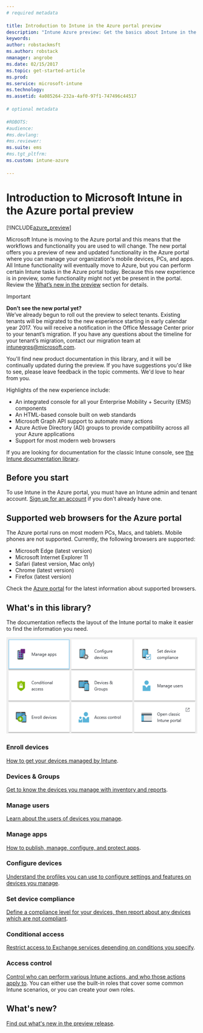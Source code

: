 ```yaml
---
# required metadata

title: Introduction to Intune in the Azure portal preview
description: "Intune Azure preview: Get the basics about Intune in the Azure portal preview, and how it can help you manage your devices."
keywords:
author: robstackmsft
ms.author: robstack
nmanager: angrobe
ms.date: 02/15/2017
ms.topic: get-started-article
ms.prod:
ms.service: microsoft-intune
ms.technology:
ms.assetid: 4a085264-232a-4af0-97f1-747496c44517

# optional metadata

#ROBOTS:
#audience:
#ms.devlang:
#ms.reviewer:
ms.suite: ems
#ms.tgt_pltfrm:
ms.custom: intune-azure

---
```



# Introduction to Microsoft Intune in the Azure portal preview


[!INCLUDE[azure_preview](../includes/azure_preview.md)]

Microsoft Intune is moving to the Azure portal and this means that the workflows and functionality you are used to will change.
The new portal offers you a preview of new and updated functionality in the Azure portal where you can manage your organization's mobile devices, PCs, and apps.
All Intune functionality will eventually move to Azure, but you can perform certain Intune tasks in the Azure portal today. Because this new experience is in preview, some functionality might not yet be present in the portal. Review the [What’s new in the preview](#what's-new-in-the-preview) section for details.

> [!IMPORTANT]
> **Don’t see the new portal yet?**<br>
> We’ve already begun to roll out the preview to select tenants. Existing tenants will be migrated to the new experience starting in early calendar year 2017. You will receive a notification in the Office Message Center prior to your tenant’s migration. If you have any questions about the timeline for your tenant’s migration, contact our migration team at [intunegrps@microsoft.com](mailto:intunegrps@microsoft.com).


You'll find new product documentation in this library, and it will be continually updated during the preview. If you have suggestions you'd like to see, please leave feedback in the topic comments. We'd love to hear from you.

<!--- You can view the new Intune technical preview console in Azure at [portal.azure.com]. --->

Highlights of the new experience include:

- An integrated console for all your Enterprise Mobility + Security (EMS) components
- An HTML-based console built on web standards
- Microsoft Graph API support to automate many actions
- Azure Active Directory (AD) groups to provide compatibility across all your Azure applications
- Support for most modern web browsers

If you are looking for documentation for the classic Intune console, see [the Intune documentation library](https://docs.microsoft.com/en-us/intune/).

## Before you start

To use Intune in the Azure portal, you must have an Intune admin and tenant account. [Sign up for an account](https://portal.office.com/Signup/Signup.aspx?OfferId=40BE278A-DFD1-470a-9EF7-9F2596EA7FF9&dl=INTUNE_A&ali=1#0%20) if you don't already have one.

## Supported web browsers for the Azure portal

The Azure portal runs on most modern PCs, Macs, and tablets. Mobile phones are not supported.
Currently, the following browsers are supported:

- Microsoft Edge (latest version)
- Microsoft Internet Explorer 11
- Safari (latest version, Mac only)
- Chrome (latest version)
- Firefox (latest version)

Check the [Azure portal](https://docs.microsoft.com/azure/azure-preview-portal-supported-browsers-devices) for the latest information about supported browsers.

## What's in this library?

The documentation reflects the layout of the Intune portal to make it easier to find the information you need.

![Azure portal workloads](./media/azure-portal-workloads.png)

<!--- ### Plan and design
Information to help you plan and design your Intune environment.
[Read more](/intune-azure/plan-and-design/get-started) --->
### Enroll devices
[How to get your devices managed by Intune](/intune-azure/enroll-devices/what-is).
### Devices & Groups
[Get to know the devices you manage with inventory and reports](/intune-azure/manage-devices/what-is).
### Manage users
[Learn about the users of devices you manage](/intune-azure/manage-users/what-is).
### Manage apps
[How to publish, manage, configure, and protect apps](/intune-azure/manage-apps/what-is-app-management).
### Configure devices
[Understand the profiles you can use to configure settings and features on devices you manage](/intune-azure/configure-devices/what-are-device-profiles).
### Set device compliance
[Define a compliance level for your devices, then report about any devices which are not compliant](/intune-azure/set-device-compliance/what-is-device-compliance).
### Conditional access
[Restrict access to Exchange services depending on conditions you specify](/intune-azure/conditional-access/what-is-conditional-access).
### Access control
[Control who can perform various Intune actions, and who those actions apply to](/intune-azure/access-control/role-based-access-control). You can either use the built-in roles that cover some common Intune scenarios, or you can create your own roles.



## What's new?

[Find out what's new in the preview release](/intune-azure/introduction/whats-new).
